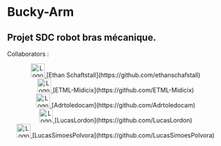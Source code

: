 # Bucky-Arm
Projet SDC robot bras mécanique. <br>
---
Collaborators : <br>
<p align="center">
<a href="https://github.com/ethanschafstall">
  <img src="https://avatars.githubusercontent.com/u/7724486?v=4" alt="Logo de Ethan Schafstall" width="32">
</a>
[Ethan Schaftstall](https://github.com/ethanschafstall) <br>
<a href="https://github.com/ETML-Midicix">
  <img src="https://avatars.githubusercontent.com/u/119678382?v=4" alt="Logo de ETML-Midicix" width="32">
</a>
[ETML-Midicix](https://github.com/ETML-Midicix) <br>
<a href="https://github.com/Adrtoledocam">
  <img src="https://avatars.githubusercontent.com/u/129833090?v=4" alt="Logo de Adrtoledocam" width="32">
</a>
[Adrtoledocam](https://github.com/Adrtoledocam) <br>
<a href="https://github.com/LucasLordon">
  <img src="https://avatars.githubusercontent.com/u/122774884?v=4" alt="Logo de LucasLordon" width="32">
</a>
[LucasLordon](https://github.com/LucasLordon) <br>
<a href="https://github.com/LucasSimoesPolvora">
  <img src="https://avatars.githubusercontent.com/u/122774951?v=4" alt="Logo de ETML-Midicix" width="32">
</a>
[LucasSimoesPolvora](https://github.com/LucasSimoesPolvora)
</p>
